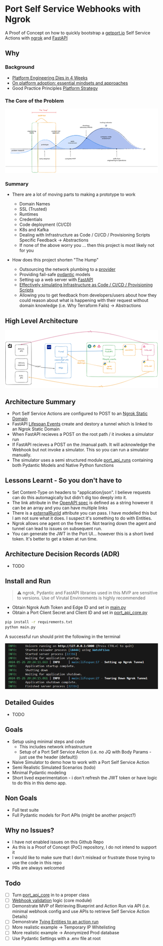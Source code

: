 # Port Self Service Webhooks with Ngrok

A Proof of Concept on how to quickly bootstrap a [getport.io](https://app.getport.io/) Self Service Actions with [ngrok](https://ngrok.com/) and [FastAPI](https://fastapi.tiangolo.com/)

## Why

### Background

* [Platform Engineering Dies in 4 Weeks](https://thenewstack.io/platform-engineering-dies-in-4-weeks/)
* [On platform adoption: essential mindsets and approaches](https://www.engineeringprimer.com/p/on-platform-adoption-essential-mindsets)
* Good Practice Principles [Platform Strategy](https://leanpub.com/platformstrategy)

### The Core of the Problem 

![image](docs/images/why.png)

### Summary

* There are a lot of moving parts to making a prototype to work
  * Domain Names
  * SSL (Trusted)
  * Runtimes
  * Credentials 
  * Code deployment (CI/CD)
  * K8s and Kafka
  * Dealing with Infrastructure as Code / CI/CD / Provisioning Scripts Specific Feedback -> Abstractions
  * If none of the above worry you ... then this project is most likely not for you 

* How does this project shorten "The Hump"
  * Outsourcing the network plumbing to a [provider](https://ngrok.com)
  * Providing fail-safe [pydantic]() models
  * Setting up a web server with [FastAPI]()
  * [Effectively simulating Infrastructure as Code / CI/CD / Provisioning Scripts]()
  * Allowing you to get feedback from developers/users about how they could reason about what is happening with their request without domain knowledge (i.e. Why Terraform Fails) -> Abstractions

## High Level Architecture

![image](docs/architecture/high-level.png)

## Architecture Summary

* Port Self Service Actions are configured to POST to an [Ngrok Static Domain](https://ngrok.com/blog-post/free-static-domains-ngrok-users)
* FastAPI [Lifespan Events](https://fastapi.tiangolo.com/advanced/events/) create and destory a tunnel which is linked to an Ngrok Static Domain
* When FastAPI recieves a POST on the root path / it invokes a simulator run 
* If FastAPI recieves a POST on the /manual path. It will acknowledge the Webhook but not invoke a simulator. This so you can run  a simulator manually. 
* The simulator uses a semi structured module [port_api_runs]() containing both Pydantic Models and Native Python functions

## Lessons Learnt - So you don't have to

* Set Content-Type on headers to "application/json". I believe requests can do this automagically but didn't dig too deeply into it. 
* The link attribute in the [OpenAPI spec](https://api.getport.io/static/index.html#/Action%20Runs/patch_v1_actions_runs__run_id_) is defined as a string however it can be an array and you can have multiple links
* There is a [externalRunId](https://api.getport.io/static/index.html#/Action%20Runs/patch_v1_actions_runs__run_id_) attribute you can pass. I have modelled this but I am not sure what it does. I suspect it's something to do with Entities. 
* Ngrok allows one agent on the free tier. Not tearing down the agent and tunnel can lead to issues on subsequent run. 
* You can generate the JWT in the Port UI... however this is a short lived token. It's better to get a token at run time. 

## Architecture Decision Records (ADR)

* TODO

## Install and Run

> :warning:  ngrok, Pydantic and FastAPI libraries used in this MVP are sensitive to versions. Use of Virutal Environments is highly recommended 

* Obtain Ngrok Auth Token and Edge ID and set in [main.py]()
* Obtain a Port Client Secret and Client ID and set in [port_api_core.py]()

```bash
pip install -r requirements.txt
python main.py
```

A successful run should print the following in the terminal

![image](docs/images/terminal.png)

## Detailed Guides

* TODO

## Goals 

* Setup using minimal steps and code
  * This includes network infrastructure
  * Setup of a Port Self Service Action (i.e. no JQ with Body Params - just use the header (default))
* Naive Simulator to demo how to work with a Port Self Service Action
* Semi Realistic Simulated Scenarios (todo)
* Minimal Pydantic modeling
* Short lived experimentation - i don't refresh the JWT token or have logic to do this in this demo app. 

## Non Goals

* Full test suite
* Full Pydantic models for Port APIs (might be another project?)

## Why no Issues? 

* I have not enabled issues on this Github Repo
* As this is a Proof of Concept (PoC) repository, I do not intend to support it
* I would like to make sure that I don't mislead or frustrate those trying to use the code in this repo
* PRs are always welcomed 

## Todo 

* [ ] Turn [port_api_core]() in to a proper class
* [ ] [Webhook validation](https://docs.getport.io/create-self-service-experiences/setup-backend/webhook/signature-verification/) logic (core module) 
* [ ] Demonstrate MVP of Retrieving Blueprint and Action Run via API (i.e. minimal webhook config and use APIs to retrieve Self Service Action Details)
* [ ] Demonstrate [Tying Entities to an action run](https://docs.getport.io/create-self-service-experiences/reflect-action-progress/#tying-entities-to-an-action-run)
* [ ] More realistic example -> Temporary IP Whitelisting
* [ ] More realistic example -> Anonymized Prod database 
* [ ] Use Pydantic Settings with a .env file at root